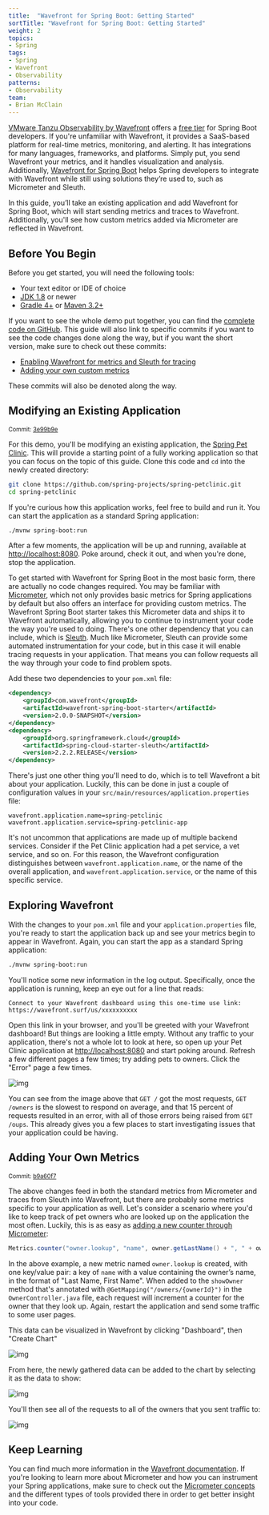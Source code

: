 ```yaml
---
title:  "Wavefront for Spring Boot: Getting Started"
sortTitle: "Wavefront for Spring Boot: Getting Started"
weight: 2
topics:
- Spring
tags:
- Spring
- Wavefront
- Observability
patterns:
- Observability
team:
- Brian McClain
---
```


[VMware Tanzu Observability by Wavefront](https://www.wavefront.com/) offers a [free tier](https://tanzu.vmware.com/content/blog/byo-spring-boot-apps-tanzu-observability-for-free-no-sign-up-needed) for Spring Boot developers. If you're unfamiliar with Wavefront, it provides a SaaS-based platform for real-time metrics, monitoring, and alerting. It has integrations for many languages, frameworks, and platforms. Simply put, you send Wavefront your metrics, and it handles visualization and analysis. Additionally, [Wavefront for Spring Boot](https://docs.wavefront.com/wavefront_springboot.html) helps Spring developers to integrate with Wavefront while still using solutions they’re used to, such as Micrometer and Sleuth. 

In this guide, you’ll take an existing application and add Wavefront for Spring Boot, which will start sending metrics and traces to Wavefront. Additionally, you'll see how custom metrics added via Micrometer are reflected in Wavefront.

## Before You Begin

Before you get started, you will need the following tools:

- Your text editor or IDE of choice
- [JDK 1.8](https://adoptopenjdk.net/) or newer
- [Gradle 4+](https://gradle.org/install/) or [Maven 3.2+](https://maven.apache.org/download.cgi)

If you want to see the whole demo put together, you can find the [complete code on GitHub](https://github.com/BrianMMcClain/spring-petclinic-wavefront). This guide will also link to specific commits if you want to see the code changes done along the way, but if you want the short version, make sure to check out these commits:

- [Enabling Wavefront for metrics and Sleuth for tracing](https://github.com/BrianMMcClain/spring-petclinic-wavefront/commit/3e99b9ece141179385ab28069ea381dd8b35bb94)
- [Adding your own custom metrics](https://github.com/BrianMMcClain/spring-petclinic-wavefront/commit/b9a60f71ef26e6ace615b99a8a5e7afc5e4ae30c)

These commits will also be denoted along the way.

## Modifying an Existing Application

<sup>Commit: [3e99b9e](https://github.com/BrianMMcClain/spring-petclinic-wavefront/commit/3e99b9ece141179385ab28069ea381dd8b35bb94)</sup>

For this demo, you'll be modifying an existing application, the [Spring Pet Clinic](https://github.com/spring-projects/spring-petclinic). This will provide a starting point of a fully working application so that you can focus on the topic of this guide. Clone this code and `cd` into the newly created directory:

```bash
git clone https://github.com/spring-projects/spring-petclinic.git
cd spring-petclinic
```

If you're curious how this application works, feel free to build and run it. You can start the application as a standard Spring application:

```bash
./mvnw spring-boot:run
```

After a few moments, the application will be up and running, available at [http://localhost:8080](http://localhost:8080/). Poke around, check it out, and when you're done, stop the application.

To get started with Wavefront for Spring Boot in the most basic form, there are actually no code changes required. You may be familiar with [Micrometer](https://micrometer.io/), which not only provides basic metrics for Spring applications by default but also offers an interface for providing custom metrics. The Wavefront Spring Boot starter takes this Micrometer data and ships it to Wavefront automatically, allowing you to continue to instrument your code the way you're used to doing. There's one other dependency that you can include, which is [Sleuth](https://spring.io/projects/spring-cloud-sleuth). Much like Micrometer, Sleuth can provide some automated instrumentation for your code, but in this case it will enable tracing requests in your application. That means you can follow requests all the way through your code to find problem spots. 

Add these two dependencies to your `pom.xml` file:

```xml
<dependency>
    <groupId>com.wavefront</groupId>
    <artifactId>wavefront-spring-boot-starter</artifactId>
    <version>2.0.0-SNAPSHOT</version>
</dependency>
<dependency>
    <groupId>org.springframework.cloud</groupId>
    <artifactId>spring-cloud-starter-sleuth</artifactId>
    <version>2.2.2.RELEASE</version>
</dependency>
```

There's just one other thing you'll need to do, which is to tell Wavefront  a bit about your application. Luckily, this can be done in just a couple of configuration values in your `src/main/resources/application.properties` file:

```
wavefront.application.name=spring-petclinic
wavefront.application.service=spring-petclinic-app
```

It's not uncommon that applications are made up of multiple backend services. Consider if the Pet Clinic application had a pet service, a vet service, and so on. For this reason, the Wavefront configuration distinguishes between `wavefront.application.name`, or the name of the overall application, and `wavefront.application.service`, or the name of this specific service.

## Exploring Wavefront

With the changes to your `pom.xml` file and your `application.properties` file, you're ready to start the application back up and see your metrics begin to appear in Wavefront. Again, you can start the app as a standard Spring application:

```bash
./mvnw spring-boot:run
```

You'll notice some new information in the log output. Specifically, once the application is running, keep an eye out for a line that reads:


```
Connect to your Wavefront dashboard using this one-time use link:
https://wavefront.surf/us/xxxxxxxxxx
```

Open this link in your browser, and you'll be greeted with your Wavefront dashboard! But things are looking a little empty. Without any traffic to your application, there's not a whole lot to look at here, so open up your Pet Clinic application at [http://localhost:8080](http://localhost:8080/) and start poking around. Refresh a few different pages a few times; try adding pets to owners. Click the "Error" page a few times.

![img](/images/guides/spring/screenshots/spring-wavefront-01.png)

You can see from the image above that `GET /` got the most requests, `GET /owners` is the slowest to respond on average, and that 15 percent of requests resulted in an error, with all of those errors being raised from `GET /oups`. This already gives you a few places to start investigating issues that your application could be having.

## Adding Your Own Metrics

<sup>Commit: [b9a60f7](https://github.com/BrianMMcClain/spring-petclinic-wavefront/commit/b9a60f71ef26e6ace615b99a8a5e7afc5e4ae30c)</sup>

The above changes feed in both the standard metrics from Micrometer and traces from Sleuth into Wavefront, but there are probably some metrics specific to your application as well. Let's consider a scenario where you'd like to keep track of pet owners who are looked up on the application the most often. Luckily, this is as easy as [adding a new counter through Micrometer](https://micrometer.io/docs/concepts#_counters):

```java
Metrics.counter("owner.lookup", "name", owner.getLastName() + ", " + owner.getFirstName()).increment();
```

In the above example, a new metric named `owner.lookup` is created, with one key/value pair: a key of `name` with a value containing the owner’s name, in the format of "Last Name, First Name". When added to the `showOwner` method that's annotated with `@GetMapping("/owners/{ownerId}")` in the `OwnerController.java` file, each request will increment a counter for the owner that they look up. Again, restart the application and send some traffic to some user pages.

This data can be visualized in Wavefront by clicking "Dashboard", then "Create Chart"

![img](/images/guides/spring/screenshots/spring-wavefront-02.png)

From here, the newly gathered data can be added to the chart by selecting it as the data to show:

![img](/images/guides/spring/screenshots/spring-wavefront-03.png)

You'll then see all of the requests to all of the owners that you sent traffic to:

![img](/images/guides/spring/screenshots/spring-wavefront-04.png)

## Keep Learning

You can find much more information in the [Wavefront documentation](https://docs.wavefront.com/micrometer.html). If you're looking to learn more about Micrometer and how you can instrument your Spring applications, make sure to check out the [Micrometer concepts](https://micrometer.io/docs/concepts) and the different types of tools provided there  in order to get better insight into your code.
